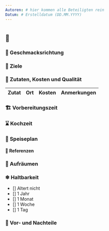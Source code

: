 ```yaml
---
Autoren: # hier kommen alle Beteiligten rein
Datum: # Erstelldatum (DD.MM.YYYY)
---
```


# <!-- Name des Rezepts -->

## 🍲 <!-- Art der Speise: 🍲 Vorspeise , 🍱 Hauptgang, Desert ✨ -->

### 🍹 Geschmacksrichtung
<!-- bspw. Frontal, Gruppe, etc. -->

### 🏁 Ziele
<!-- Hier wird das Rezept (Lernziele) beschrieben. -->

### 📄 Zutaten, Kosten und Qualität
<!-- Bei den Zutaten sind die Kosten zu bedenken. Weiterhin könnte man hier eine Anmerkung zum Datenschutz machen. -->

| Zutat | Ort | Kosten | Anmerkungen |
| ----- | --- | ------ | ----------- |

### 🏗️ Vorbereitungszeit
<!-- Hier geht es darum, wie lange eine Vorbereitung für die Einheit dauert. Ein Lernvideo kann mehrere Stunden dauern. -->

### ⌛ Kochzeit
<!-- bspw. "max. 10 Minuten" -->

### 🍴 Speiseplan
<!--
    Hier sollte man ganz genau beschreiben, wie das geht, damit es auch gut ankommt. Ein Poll, beispielsweise, wo nur der Fragesteller die Antworten sieht ist nicht best-practice. Daher bitte gerne viel Detail hier, dass man das Szenario wirklich nachstellen kann.
    
    Zu vermeiden ist ala: "Kochen Sie die Nudeln bis sie fertig sind." 
-->

#### 📑 Referenzen
<!-- Hier wäre es sehr schön, wenn man ein Beispiel zeigen könnte, das idealerweise offen, zb auf GIT liegt. -->

### 🧼 Aufräumen

### ❄ Haltbarkeit
<!--
    Einmal hergestellt, wie Joghurt z.B., kann man die Einheit leicht wieder verwenden, sodass die Vorbereitungszeit amortiziert wird.

    Die entsprechende Box ankreuzen: - [x]
-->

- [] Altert nicht
- [] 1 Jahr
- [] 1 Monat
- [] 1 Woche
- [] 1 Tag
<!-- - [] eigene Angabe -->

### 🤔 Vor- und Nachteile
<!-- Diskussion -->